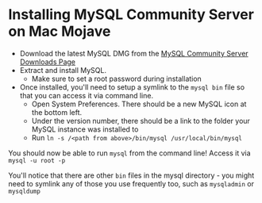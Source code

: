 # Installing MySQL Community Server on Mac Mojave

- Download the latest MySQL DMG from the [MySQL Community Server Downloads Page](https://dev.mysql.com/downloads/mysql/)
- Extract and install MySQL.
  - Make sure to set a root password during installation 
- Once installed, you'll need to setup a symlink to the `mysql bin` file so that you can access it via command line.
  - Open System Preferences. There should be a new MySQL icon at the bottom left.
  - Under the version number, there should be a link to the folder your MySQL instance was installed to
  - Run `ln -s /<path from above>/bin/mysql /usr/local/bin/mysql`

You should now be able to run `mysql` from the command line! Access it via `mysql -u root -p`

You'll notice that there are other `bin` files in the mysql directory - you might need to symlink any of those you use frequently too, such as `mysqladmin` or `mysqldump`
